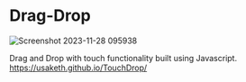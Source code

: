 # Drag-Drop
![Screenshot 2023-11-28 095938](https://github.com/usaketh/Drag-Drop/assets/64151405/1f72355c-bb00-45ce-97f3-22f9b756ae6d)

Drag and Drop with touch functionality built using Javascript.
https://usaketh.github.io/TouchDrop/

